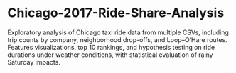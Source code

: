 # Chicago-2017-Ride-Share-Analysis
Exploratory analysis of Chicago taxi ride data from multiple CSVs, including trip counts by company, neighborhood drop-offs, and Loop–O’Hare routes. Features visualizations, top 10 rankings, and hypothesis testing on ride durations under weather conditions, with statistical evaluation of rainy Saturday impacts.
